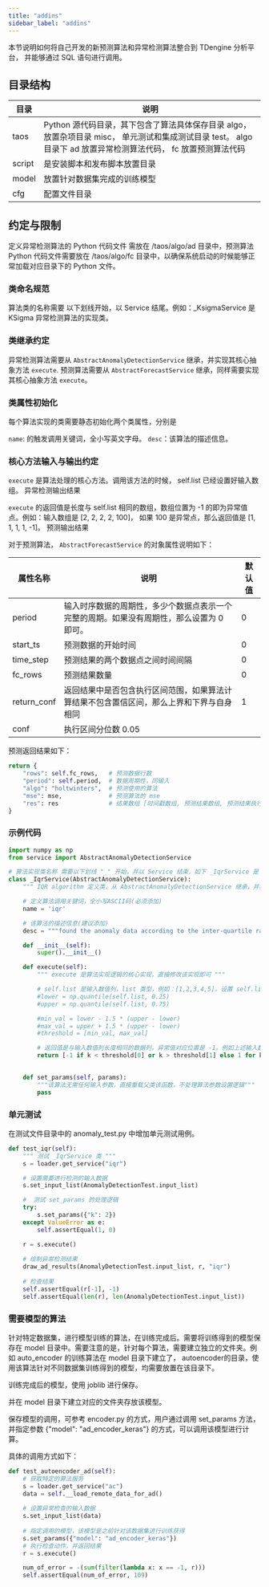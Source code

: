 ```yaml
---
title: "addins"
sidebar_label: "addins"
---
```


本节说明如何将自己开发的新预测算法和异常检测算法整合到 TDengine 分析平台， 并能够通过 SQL 语句进行调用。

## 目录结构


|目录|说明|
|---|---|
|taos|Python 源代码目录，其下包含了算法具体保存目录 algo，放置杂项目录 misc， 单元测试和集成测试目录 test。 algo目录下 ad 放置异常检测算法代码， fc 放置预测算法代码|
|script|是安装脚本和发布脚本放置目录|
|model|放置针对数据集完成的训练模型|
|cfg|	配置文件目录|

## 约定与限制

定义异常检测算法的 Python 代码文件 需放在 /taos/algo/ad 目录中，预测算法 Python 代码文件需要放在 /taos/algo/fc 目录中，以确保系统启动的时候能够正常加载对应目录下的 Python 文件。


### 类命名规范

算法类的名称需要 以下划线开始，以 Service 结尾。例如：_KsigmaService 是  KSigma 异常检测算法的实现类。

### 类继承约定

异常检测算法需要从 `AbstractAnomalyDetectionService` 继承，并实现其核心抽象方法 `execute`.
预测算法需要从 `AbstractForecastService` 继承，同样需要实现其核心抽象方法 `execute`。

### 类属性初始化
每个算法实现的类需要静态初始化两个类属性，分别是

`name`: 的触发调用关键词，全小写英文字母。
`desc`：该算法的描述信息。

### 核心方法输入与输出约定

`execute` 是算法处理的核心方法。调用该方法的时候， self.list 已经设置好输入数组。
异常检测输出结果

`execute` 的返回值是长度与  self.list 相同的数组，数组位置为 -1 的即为异常值点。例如：输入数组是  [2, 2, 2, 2, 100]， 如果 100 是异常点，那么返回值是 [1, 1, 1, 1, -1]。
预测输出结果

对于预测算法， `AbstractForecastService` 的对象属性说明如下：

|属性名称|说明|默认值|
|---|---|---|
|period|输入时序数据的周期性，多少个数据点表示一个完整的周期。如果没有周期性，那么设置为 0 即可。|	0|
|start_ts|预测数据的开始时间|	0|
|time_step|预测结果的两个数据点之间时间间隔|0	|
|fc_rows|预测结果数量|	0	|
|return_conf|返回结果中是否包含执行区间范围，如果算法计算结果不包含置信区间，那么上界和下界与自身相同|	1|	
|conf|执行区间分位数	0.05|


预测返回结果如下：
```python
return {
    "rows": self.fc_rows,   # 预测数据行数
    "period": self.period,  # 数据周期性，同输入
    "algo": "holtwinters",  # 预测使用的算法
    "mse": mse,				# 预测算法的 mse
    "res": res              # 结果数组 [时间戳数组, 预测结果数组, 预测结果执行区间下界数组，预测结果执行区间上界数组]
}
```


### 示例代码

```python
import numpy as np
from service import AbstractAnomalyDetectionService

# 算法实现类名称 需要以下划线 "_" 开始，并以 Service 结束，如下 _IqrService 是 IQR 异常检测算法的实现类。
class _IqrService(AbstractAnomalyDetectionService):
    """ IQR algorithm 定义类，从 AbstractAnomalyDetectionService 继承，并实现 AbstractAnomalyDetectionService类的抽象函数  """

	# 定义算法调用关键词，全小写ASCII码(必须添加)
    name = 'iqr'

	# 该算法的描述信息(建议添加)
    desc = """found the anomaly data according to the inter-quartile range"""

    def __init__(self):
        super().__init__()

    def execute(self):
		""" execute 是算法实现逻辑的核心实现，直接修改该实现即可 """

		# self.list 是输入数值列，list 类型，例如：[1,2,3,4,5]。设置 self.list 的方法在父类中已经进行了定义。实现自己的算法，修改该文件即可，以下代码使用自己的实现替换即可。
        #lower = np.quantile(self.list, 0.25)
        #upper = np.quantile(self.list, 0.75)

        #min_val = lower - 1.5 * (upper - lower)
        #max_val = upper + 1.5 * (upper - lower)
        #threshold = [min_val, max_val]

		# 返回值是与输入数值列长度相同的数据列，异常值对应位置是 -1。例如上述输入数据列，返回数值列是 [1, 1, 1, 1, -1],表示 [5] 是异常值。
        return [-1 if k < threshold[0] or k > threshold[1] else 1 for k in self.list]

	
    def set_params(self, params):
		"""该算法无需任何输入参数，直接重载父类该函数，不处理算法参数设置逻辑"""
        pass
```


### 单元测试

在测试文件目录中的 anomaly_test.py 中增加单元测试用例。
```python
def test_iqr(self):
	""" 测试 _IqrService 类 """
    s = loader.get_service("iqr")

    # 设置需要进行检测的输入数据
    s.set_input_list(AnomalyDetectionTest.input_list)

	#  测试 set_params 的处理逻辑
    try:
        s.set_params({"k": 2})
    except ValueError as e:
        self.assertEqual(1, 0)

    r = s.execute()
	
	# 绘制异常检测结果
    draw_ad_results(AnomalyDetectionTest.input_list, r, "iqr")
	
	# 检查结果
    self.assertEqual(r[-1], -1)
    self.assertEqual(len(r), len(AnomalyDetectionTest.input_list))
```

### 需要模型的算法

针对特定数据集，进行模型训练的算法，在训练完成后。需要将训练得到的模型保存在  model 目录中。需要注意的是，针对每个算法，需要建立独立的文件夹。例如 auto_encoder 的训练算法在 model 目录下建立了， autoencoder的目录，使用该算法针对不同数据集训练得到的模型，均需要放置在该目录下。

训练完成后的模型，使用  joblib 进行保存。

并在 model 目录下建立对应的文件夹存放该模型。

保存模型的调用，可参考  encoder.py 的方式，用户通过调用  set_params 方法，并指定参数  {"model": "ad_encoder_keras"} 的方式，可以调用该模型进行计算。

具体的调用方式如下：

```python
def test_autoencoder_ad(self):
    # 获取特定的算法服务
    s = loader.get_service("ac")
    data = self.__load_remote_data_for_ad()
	
    # 设置异常检查的输入数据
    s.set_input_list(data)
    
    # 指定调用的模型，该模型是之前针对该数据集进行训练获得
    s.set_params({"model": "ad_encoder_keras"})
    # 执行检查动作，并返回结果
    r = s.execute()

    num_of_error = -(sum(filter(lambda x: x == -1, r)))
    self.assertEqual(num_of_error, 109)
```

